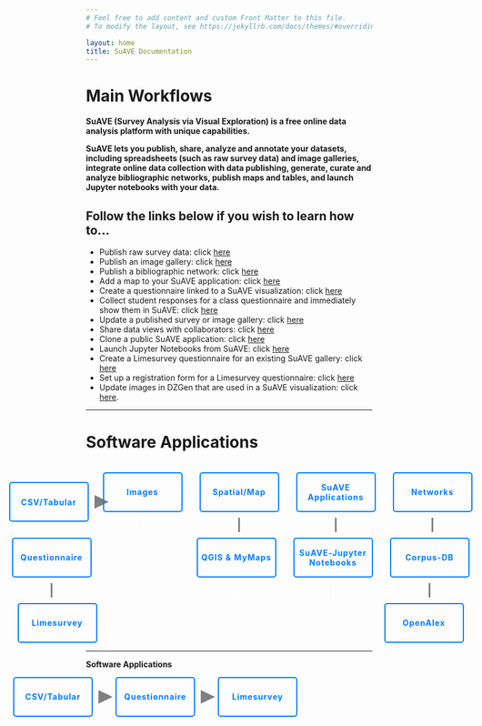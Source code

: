```yaml
---
# Feel free to add content and custom Front Matter to this file.
# To modify the layout, see https://jekyllrb.com/docs/themes/#overriding-theme-defaults

layout: home
title: SuAVE Documentation
---
```



# <b>Main Workflows</b>

**SuAVE (Survey Analysis via Visual Exploration) is a free online data analysis platform with unique capabilities.**

**SuAVE lets you publish, share, analyze and annotate your datasets, including spreadsheets (such as raw survey data) and image galleries, integrate online data collection with data publishing, generate, curate and analyze bibliographic networks, publish maps and tables, and launch Jupyter notebooks with your data.**

<h2>Follow the links below if you wish to learn how to...</h2>

- Publish raw survey data: click [here](https://suave-ucsd.github.io/SuAVE-Documentation/Upload_Dataset.html)
- Publish an image gallery: click [here](https://suave-ucsd.github.io/SuAVE-Documentation/Publish_Gallery.html)
- Publish a bibliographic network: click [here](https://suave-ucsd.github.io/SuAVE-Documentation/Bibliographic_Network_Pulbish.html)
- Add a map to your SuAVE application: click [here](https://suave-ucsd.github.io/SuAVE-Documentation/Add_Map_SuAVE.html)
- Create a questionnaire linked to a SuAVE visualization: click [here](https://suave-ucsd.github.io/SuAVE-Documentation/SuAVE_Survey.html)
- Collect student responses for a class questionnaire and immediately show them in SuAVE: click [here](https://suave-ucsd.github.io/SuAVE-Documentation/SuAVE_Class_Survey.html)
- Update a published survey or image gallery: click [here](https://suave-ucsd.github.io/SuAVE-Documentation/Update_Gallery.html)
- Share data views with collaborators: click [here](https://suave-ucsd.github.io/SuAVE-Documentation/Share_Views.html)
- Clone a public SuAVE application: click [here](https://suave-ucsd.github.io/SuAVE-Documentation/Clone_Survey.html)
- Launch Jupyter Notebooks from SuAVE: click [here](https://suave-ucsd.github.io/SuAVE-Documentation/Jupyter_Notebook_SuAVE.html)
- Create a Limesurvey questionnaire for an existing SuAVE gallery: click [here](https://suave-ucsd.github.io/SuAVE-Documentation/Limesurvey_Existing_SuAVE.html)
- Set up a registration form for a Limesurvey questionnaire: click [here](https://suave-ucsd.github.io/SuAVE-Documentation/Registration_Form.html)
- Update images in DZGen that are used in a SuAVE visualization: click [here](https://suave-ucsd.github.io/SuAVE-Documentation/Update_DZGen.html).

---
# <b> Software Applications </b>
<br>

<link rel="stylesheet" type="text/css" href="styles.css">

<div class="button-container" style="margin-left: 50px;">
   <div class="arrow-container">
      <div class="button">
         <a href="https://suave-ucsd.github.io/SuAVE-Documentation/CSV_or_Tabular.html">CSV/Tabular</a>
         <div class="arrow"></div>
      </div>
   </div>
   <div class="button" style="margin-left: 15px;">
      <a href="https://suave-ucsd.github.io/SuAVE-Documentation/Image_Applications.html">Images</a>
      <div class="white-line"></div>
   </div>
   <div class="button" style="margin-left: 15px;">
      <a href="https://suave-ucsd.github.io/SuAVE-Documentation/Spatial_or_Map_Applications.html">Spatial/Map</a>
      <div class="line"></div>
   </div>
   <div class="button" style="margin-left: 15px;">
      <a href="https://suave-ucsd.github.io/SuAVE-Documentation/SuAVE_General_Applications.html">SuAVE Applications</a>
      <div class="line"></div>
   </div>
   <div class="button" style="margin-left: 15px;">
      <a href="https://suave-ucsd.github.io/SuAVE-Documentation/Network_Applications.html">Networks</a>
      <div class="line"></div>
   </div>
</div>
<div class="button-container" style="margin-top: 10px; margin-left: 50px">
   <div class="button">
      <a href="https://suave-ucsd.github.io/SuAVE-Documentation/Questionnaire.html">Questionnaire</a>
      <div class="line"></div>
   </div>
   <div class="button" style="margin-left: 170px;">
      <a href="https://suave-ucsd.github.io/SuAVE-Documentation/QGIS_and_MyMaps.html">QGIS & MyMaps</a>
      <div class="white-line"></div>
   </div>
   <div class="button" style="margin-left: 15px;">
      <a href="https://suave-ucsd.github.io/SuAVE-Documentation/Jupyter_Applications.html">SuAVE-Jupyter Notebooks</a>
      <div class="white-line"></div>
   </div>
   <div class="button" style="margin-left: 15px;">
      <a href="https://suave-ucsd.github.io/SuAVE-Documentation/CorpusDB_Applications.html">Corpus-DB</a>
      <div class="line"></div>
   </div>
</div>
<div class="button-container" style="margin-top: 10px; margin-left: 50px">
   <div class="button">
      <a href="https://suave-ucsd.github.io/SuAVE-Documentation/Limesurvey_Application.html">Limesurvey</a>
   </div>
   <div class="button" style="margin-left: 490px;">
      <a href="https://suave-ucsd.github.io/SuAVE-Documentation/OpenAlex_Applications.html">OpenAlex</a>
   </div>
</div>

<style>
   .button-container {
      display: flex;
      justify-content: center;
      align-items: center;
   }
   .button {
      position: relative;
      margin-right: 10px; /* Adjusted margin for spacing */
      text-align: center;
      display: flex;
      flex-direction: column;
      align-items: center;
   }
   .line {
      width: 3px;
      height: 25px; /* Adjust the height of the line */
      background-color: #808080;
      margin-top: 10px; /* Adjust the distance of the line from the button */
   }
   .arrow-container {
    display: flex;
    align-items: center;
   
  }

  .arrow {
    position: absolute;
    width: 0;
    height: 0;
    border-top: 12.5px solid transparent;
    border-bottom: 12.5px solid transparent;
    border-left: 25px solid #808080; /* Adjust the color of the arrow */
    left: 100%; /* Position the arrow to the right of the button */
    top: 50%; /* Align the arrow vertically */
    transform: translateY(-50%); /* Center the arrow vertically */
  }
   .white-line {
      width: 3px;
      height: 25px; /* Adjust the height of the line */
      background-color: white;
      margin-top: 10px; /* Adjust the distance of the line from the button */
   }
   .empty-button {
      width: 120px;
      background-color: transparent;
      border: 2px solid #007bff;
      color: #007bff;
      padding: 10px 20px;
      border-radius: 5px;
      cursor: pointer;
      font-size: 12px;
      font-weight: bold;
      letter-spacing: 1px;
      transition: background-color 0.3s, color 0.3s;
      text-decoration: none;
      visibility: hidden; /* Hide the empty button */
   }
   .button a {
      width: 130px;
      height: 60px;
      background-color: transparent;
      border: 2px solid #007bff;
      color: #007bff;
      padding: 3px; /* Adjust the padding for the buttons with a height of 25px */
      border-radius: 5px;
      cursor: pointer;
      font-size: 14px;
      font-weight: bold;
      letter-spacing: 1px;
      transition: background-color 0.3s, color 0.3s;
      text-decoration: none;
      
      display: flex;
      flex-direction: column;
      justify-content: center; /* Center the text vertically */
      align-items: center; /* Center the text horizontally */
      text-align: center; /* Center the text within the button */
   }

   .button:not(:last-child) {
      margin-right: 15px;
   }
   .button a:hover {
      background-color: #007bff;
      color: white;
   }
</style>



--------------

<html>

<b>Software Applications</b>
<br>

<link rel="stylesheet" type="text/css" href="styles.css">
<body>

<div class="button-container" style="margin-right: 250px;">
   <div class="arrow-container">
      <div class="button">
         <a href="https://suave-ucsd.github.io/SuAVE-Documentation/CSV_or_Tabular.html">CSV/Tabular</a>
         <div class="arrow"></div>
      </div>
   </div>
   <div class="arrow-container" style="margin-left: 30px;">
      <div class="button">
         <a href="https://suave-ucsd.github.io/SuAVE-Documentation/Questionnaire.html">Questionnaire</a>
         <div class="arrow"></div>
      </div>
   </div>
   <div class="arrow-container">
      <div class="button" style="margin-left: 30px;">
         <a href="https://suave-ucsd.github.io/SuAVE-Documentation/Limesurvey_Application.html">Limesurvey</a>
      </div>
   </div>
</div>
</body>

<style>
   .button-container {
      display: flex;
      justify-content: center;
      align-items: center;
   }
   .button {
      position: relative;
      margin-right: 10px; /* Adjusted margin for spacing */
      text-align: center;
      display: flex;
      flex-direction: column;
      align-items: center;
   }
   .line {
      width: 3px;
      height: 25px; /* Adjust the height of the line */
      background-color: #808080;
      margin-top: 10px; /* Adjust the distance of the line from the button */
   }
   .arrow-container {
    display: flex;
    align-items: center;
  }
  .arrow {
    position: absolute;
    width: 0;
    height: 0;
    border-top: 12.5px solid transparent;
    border-bottom: 12.5px solid transparent;
    border-left: 25px solid #808080; /* Adjust the color of the arrow */
    left: 100%; /* Position the arrow to the right of the button */
    top: 50%; /* Align the arrow vertically */
    transform: translateY(-50%); /* Center the arrow vertically */
    margin-left: 10px;
  }
   .white-line {
      width: 3px;
      height: 25px; /* Adjust the height of the line */
      background-color: white;
      margin-top: 10px; /* Adjust the distance of the line from the button */
   }
   .empty-button {
      width: 120px;
      background-color: transparent;
      border: 2px solid #007bff;
      color: #007bff;
      padding: 10px 20px;
      border-radius: 5px;
      cursor: pointer;
      font-size: 12px;
      font-weight: bold;
      letter-spacing: 1px;
      transition: background-color 0.3s, color 0.3s;
      text-decoration: none;
      visibility: hidden; /* Hide the empty button */
   }
   .button a {
      width: 130px;
      height: 60px;
      background-color: transparent;
      border: 2px solid #007bff;
      color: #007bff;
      padding: 3px; /* Adjust the padding for the buttons with a height of 25px */
      border-radius: 5px;
      cursor: pointer;
      font-size: 14px;
      font-weight: bold;
      letter-spacing: 1px;
      transition: background-color 0.3s, color 0.3s;
      text-decoration: none;
      
      display: flex;
      flex-direction: column;
      justify-content: center; /* Center the text vertically */
      align-items: center; /* Center the text horizontally */
      text-align: center; /* Center the text within the button */
   }

   .button:not(:last-child) {
      margin-right: 15px;
   }
   .button a:hover {
      background-color: #007bff;
      color: white;
   }
</style>

</html>
